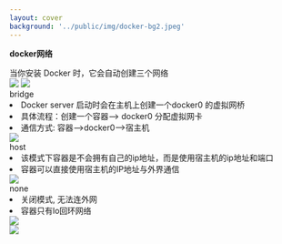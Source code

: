 ```yaml
---
layout: cover
background: '../public/img/docker-bg2.jpeg'
---
```


**docker网络**


<div class='flex gap-5 justify-start'>
  <div>
    <div class="text-black text-sm">当你安装 Docker 时，它会自动创建三个网络</div>
    <Image class="w-80 rounded my-2" src="../public/img/three-network.webp" />
    <Image class="w-80 rounded" src="../public/img/network-bridge.webp" />
  </div>

  <div class=" h-200 border-2 border-dashed "/>

  <div>
    <div class='flex gap-2'>
       <div class='text-xs w-70 bg-#fff rounded text-black'>
        <div class='font-bold mt-2 ml-2'>bridge</div>
        <li class='leading-2'>Docker server 启动时会在主机上创建一个docker0 的虚拟网桥</li>
        <li>具体流程：创建一个容器--> docker0 分配虚拟网卡</li>
        <li>通信方式: 容器-->docker0-->宿主机</li>
      </div>
      <Image class="w-50 rounded" src="../public/img/docker命令实战/bridge_net.png" />
    </div>
    <div class='flex my-5 gap-2'>
      <div class='text-xs w-70 h-30 bg-#fff rounded text-black'>
        <div class='font-bold  mt-2 ml-2'>host</div>
        <li>该模式下容器是不会拥有自己的ip地址，而是使用宿主机的ip地址和端口</li>
        <li>容器可以直接使用宿主机的IP地址与外界通信</li>
      </div>
      <Image class="w-50 rounded " src="../public/img/docker命令实战/host_net.png" />
    </div>
    <div class='flex gap-2'>
      <div class='text-xs  w-70 bg-#fff rounded text-black'>
        <div class='font-bold mt-2 ml-2'>none</div>
        <li>关闭模式, 无法连外网</li>
        <li>容器只有lo回环网络</li>
      </div>
      <Image class="w-50 rounded" src="../public/img/docker命令实战/none_net.png" />
    </div>
  
  </div>

</div>



<div class='flex gap-25 my-2'>

  <Image class="w-50 rounded" src="../public/img/docker命令实战/bridge_net.png" />



</div>


<div class='flex gap-5' >

  

  

  
</div>
